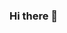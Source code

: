 ### Hi there 👋

<!--
**Haglix/Haglix** is a ✨ _special_ ✨ repository because its `README.md` (this file) appears on your GitHub profile.

Here are some ideas to get you started:

- 🔭 I’m currently working on learning HTML
- 🌱 I’m currently learning HTML
- 👯 I’m looking to collaborate on nothing
- 🤔 I’m looking for help with nothing yet
- 💬 Ask me about anything
- 📫 How to reach me: Discord: Haglix#6688
- 😄 Pronouns: HE
- ⚡ Fun fact: I play league
-->

